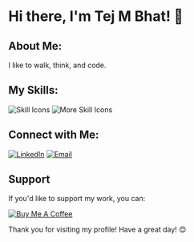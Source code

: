 # Hi there, I'm Tej M Bhat! 👋

## About Me:

I like to walk, think, and code. 


## My Skills:


  ![Skill Icons](https://skillicons.dev/icons?i=bootstrap,html,css,tailwind,git,androidstudio)
![More Skill Icons](https://skillicons.dev/icons?i=nodejs,python,javascript,express,firebase,mongodb,java,mysql)







## Connect with Me:

[![LinkedIn](https://img.shields.io/badge/LinkedIn-0077B5?style=for-the-badge&logo=linkedin&logoColor=white)](https://www.linkedin.com/in/tej-m-bhat-613740293)
[![Email](https://img.shields.io/badge/Email-D14836?style=for-the-badge&logo=gmail&logoColor=white)](mailto:tejbhat2004@gmail.com)






## Support

If you'd like to support my work, you can:

[![Buy Me A Coffee](https://img.shields.io/badge/Buy_Me_A_Coffee-FFDD00?style=for-the-badge&logo=buy-me-a-coffee&logoColor=black)](https://www.buymeacoffee.com/TejBhat)

Thank you for visiting my profile! Have a great day! 😊
